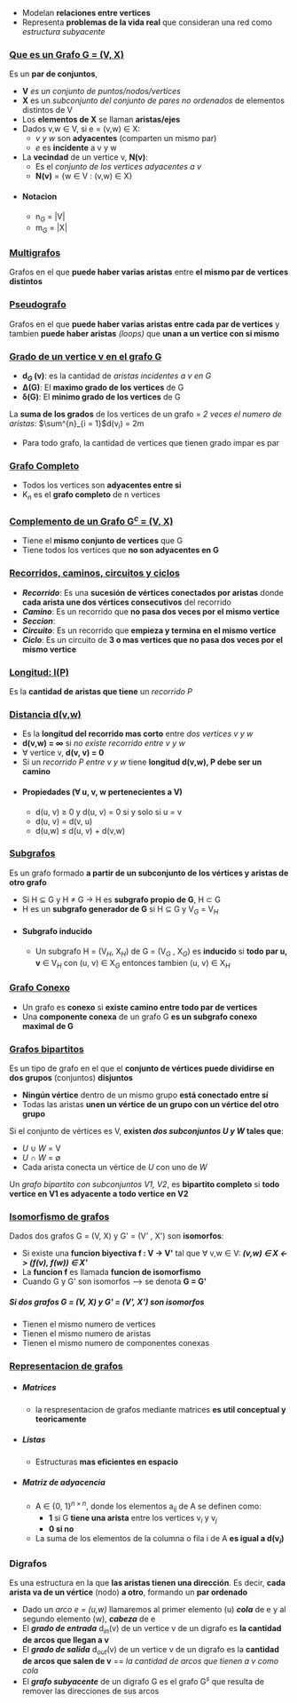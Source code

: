  - Modelan **relaciones entre vertices**
 - Representa **problemas de la vida real** que consideran una red como _estructura subyacente_
### <u>Que es un Grafo G = (V, X)</u>
 Es un **par de conjuntos**,
 - **V** _es un conjunto de puntos/nodos/vertices_ 
 - **X** es un _subconjunto del conjunto de pares no ordenados_ de elementos distintos de V
 - Los **elementos de X** se llaman **aristas/ejes**
 - Dados v,w ∈ V, si e = (v,w) ∈ X:
	 - _v y w_ son **adyacentes** (comparten un mismo par)
	 - _e_ es **incidente** a v y w
- La **vecindad** de un vertice v, **N(v)**:
	- Es el _conjunto de los vertices adyacentes a v_
	- **N(v)** = {w ∈ V : (v,w) ∈ X}
- #### Notacion
	- n$_G$ = |V|
	- m$_G$ = |X|

### <u>Multigrafos</u>
Grafos en el que **puede haber varias aristas** entre **el mismo par de vertices distintos**
### <u>Pseudografo</u>
Grafos en el que **puede haber varias aristas entre cada par de vertices** y tambien **puede haber aristas** _(loops)_ que **unan a un vertice con si mismo**

### <u>Grado de un vertice v en el grafo G</u>
- **d$_G$ (v)**: es la cantidad de _aristas incidentes a v en G_
- **∆(G)**: El **maximo grado de los vertices** de G
- **δ(G)**: El **minimo grado de los vertices** de G

La **suma de los grados** de los vertices de un grafo = _2 veces el numero de aristas_: $\sum^{n}_{i = 1}$d(v$_i$) = 2m
- Para todo grafo, la cantidad de vertices que tienen grado impar es par
### <u>Grafo Completo</u>
- Todos los vertices son **adyacentes entre si**
- K$_n$ es el **grafo completo** de n vertices
### <u>Complemento de un Grafo G$^c$ = (V, X)</u>
- Tiene el **mismo conjunto de vertices** que G
- Tiene todos los vertices que **no son adyacentes en G**
### <u>Recorridos, caminos, circuitos y ciclos</u>
- ***Recorrido***: Es una **sucesión de vértices conectados por aristas** donde **cada arista une dos vértices consecutivos** del recorrido
- ***Camino***: Es un recorrido que **no pasa dos veces por el mismo vertice**
- ***Seccion***: 
- ***Circuito***: Es un recorrido que **empieza y termina en el mismo vertice**
- ***Ciclo***: Es un circuito de **3 o mas vertices que no pasa dos veces por el mismo vertice**
### <u>Longitud: l(P)</u>
Es la **cantidad de aristas que tiene** un _recorrido P_
### <u>Distancia d(v,w)</u>
- Es la **longitud del recorrido mas corto** entre _dos vertices v y w_
- **d(v,w) = ∞** si _no existe recorrido entre v y w_
- $\forall$ vertice v, **d(v, v) = 0**
- Si un _recorrido P entre v y w_ tiene **longitud d(v,w), P debe ser un camino**
- #### Propiedades ($\forall$ u, v, w pertenecientes a V)
	- d(u, v) $\geq$ 0 y d(u, v) = 0 si y solo si u = v
	- d(u, v) = d(v, u)
	- d(u,w) $\leq$ d(u, v) + d(v,w)
### <u>Subgrafos</u>
Es un grafo formado **a partir de un subconjunto de los vértices y aristas de otro grafo**
- Si H ⊆ G y H $\neq$ G -> H es **subgrafo propio de G**, H ⊂ G
- H es un **subgrafo generador de G** si H ⊆ G y V$_G$ = V$_H$
- #### Subgrafo inducido 
	- Un subgrafo H = (V$_H$, X$_H$) de G = (V$_G$ , X$_G$) es **inducido** si **todo par u, v** ∈ V$_H$ con (u, v) ∈ X$_G$ entonces tambien (u, v) ∈ X$_H$
### <u>Grafo Conexo</u>
- Un grafo es **conexo** si **existe camino entre todo par de vertices**
- Una **componente conexa** de un grafo G **es un subgrafo conexo maximal de G**
### <u>Grafos bipartitos</u>
Es un tipo de grafo en el que el **conjunto de vértices puede dividirse en dos grupos** (conjuntos) **disjuntos**
- **Ningún vértice** dentro de un mismo grupo **está conectado entre sí**
- Todas las aristas **unen un vértice de un grupo con un vértice del otro grupo**

Si el conjunto de vértices es V, **existen _dos subconjuntos U y W_ tales que**:
- _U_ ∪ _W_ = V
- _U_ ∩ _W_ = ∅
- Cada arista conecta un vértice de _U_ con uno de _W_

Un _grafo bipartito con subconjuntos V1, V2_, es **bipartito completo** si **todo vertice en V1 es adyacente a todo vertice en V2**
### <u>Isomorfismo de grafos</u>
Dados dos grafos G = (V, X) y G' = (V' , X') son **isomorfos**:
- Si  existe una **funcion biyectiva f : V → V'** tal que $\forall$ v,w ∈ V: ***(v,w) ∈ X <-> (f(v), f(w)) ∈ X'***
- La **funcion f** es llamada **funcion de isomorfismo**
- Cuando G y G' son isomorfos --> se denota **G = G'**
##### Si dos grafos G = (V, X) y G' = (V', X') son isomorfos
- Tienen el mismo numero de vertices
- Tienen el mismo numero de aristas
- Tienen el mismo numero de componentes conexas
### <u>Representacion de grafos</u>
- ##### Matrices
	- la respresentacion de grafos mediante matrices **es util conceptual y teoricamente**
- ##### Listas
	- Estructuras **mas eficientes en espacio**
- ##### Matriz de adyacencia
	- A ∈ {0, 1}$^{n×n}$, donde los elementos a$_{ij}$ de A se definen como:
		- **1** si G **tiene una arista** entre los vertices v$_i$ y v$_j$
		- **0 si no**
	- La suma de los elementos de la columna o fila i de A **es igual a d(v$_i$)**
### Digrafos
Es una estructura en la que **las aristas tienen una dirección**. Es decir, **cada arista va de un vértice** (nodo) **a otro**, formando un **par ordenado**
- Dado un _arco e = (u,w)_ llamaremos al primer elemento (u) ***cola*** de e y al segundo elemento (w), ***cabeza*** de e
- El ***grado de entrada*** d$_{in}$(v) de un vertice v de un digrafo es **la cantidad de arcos que llegan a v**
- El ***grado de salida*** d$_{out}$(v) de un vertice v de un digrafo es la **cantidad de arcos que salen de v** == _la cantidad de arcos que tienen a v como cola_
- El ***grafo subyacente*** de un digrafo G es el grafo G$^s$ que resulta de remover las direcciones de sus arcos
